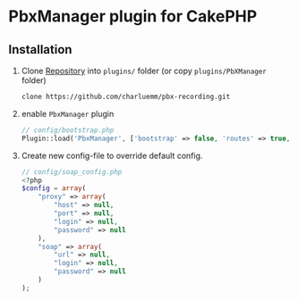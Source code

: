 # PbxManager plugin for CakePHP

## Installation

1. Clone [Repository] into ```plugins/``` folder (or copy ```plugins/PbXManager``` folder)

	```bash
	clone https://github.com/charluemm/pbx-recording.git
	```
2. enable ```PbxManager``` plugin

	```php
	// config/bootstrap.php
	Plugin::load('PbxManager', ['bootstrap' => false, 'routes' => true, 'autoload' => true]);
	```
3. Create new config-file to override default config.


	```php
	// config/soap_config.php
	<?php
	$config = array(
		"proxy" => array(
	        "host" => null,
	        "port" => null,
			"login" => null,
			"password" => null
	    ),
		"soap" => array(
			"url" => null,
			"login" => null,
			"password" => null
		)
	);
	```

[Repository]: https://github.com/charluemm/pbx-recording.git
